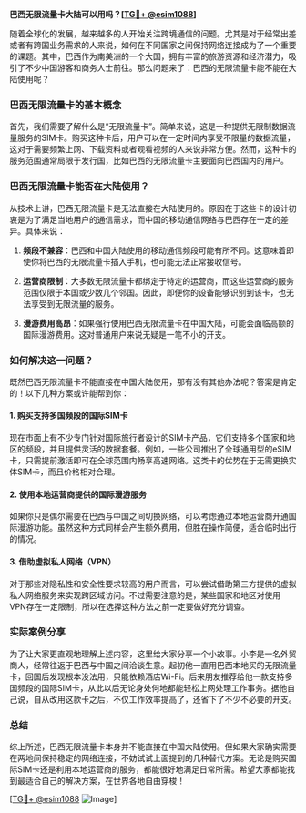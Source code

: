 **巴西无限流量卡大陆可以用吗？[[TG💪+ @esim1088](https://t.me/s/esim1088)]**

随着全球化的发展，越来越多的人开始关注跨境通信的问题。尤其是对于经常出差或者有跨国业务需求的人来说，如何在不同国家之间保持网络连接成为了一个重要的课题。其中，巴西作为南美洲的一个大国，拥有丰富的旅游资源和经济潜力，吸引了不少中国游客和商务人士前往。那么问题来了：巴西的无限流量卡能不能在大陆使用呢？

### 巴西无限流量卡的基本概念

首先，我们需要了解什么是“无限流量卡”。简单来说，这是一种提供无限制数据流量服务的SIM卡。购买这种卡后，用户可以在一定时间内享受不限量的数据流量，这对于需要频繁上网、下载资料或者观看视频的人来说非常方便。然而，这种卡的服务范围通常局限于发行国，比如巴西的无限流量卡主要面向巴西国内的用户。

### 巴西无限流量卡能否在大陆使用？

从技术上讲，巴西无限流量卡是无法直接在大陆使用的。原因在于这些卡的设计初衷是为了满足当地用户的通信需求，而中国的移动通信网络与巴西存在一定的差异。具体来说：

1. **频段不兼容**：巴西和中国大陆使用的移动通信频段可能有所不同。这意味着即使你将巴西的无限流量卡插入手机，也可能无法正常接收信号。
   
2. **运营商限制**：大多数无限流量卡都绑定于特定的运营商，而这些运营商的服务范围仅限于本国或少数几个邻国。因此，即便你的设备能够识别到该卡，也无法享受到无限流量的服务。

3. **漫游费用高昂**：如果强行使用巴西无限流量卡在中国大陆，可能会面临高额的国际漫游费用。这对普通用户来说无疑是一笔不小的开支。

### 如何解决这一问题？

既然巴西无限流量卡不能直接在中国大陆使用，那有没有其他办法呢？答案是肯定的！以下几种方案或许能帮到你：

#### 1. 购买支持多国频段的国际SIM卡
现在市面上有不少专门针对国际旅行者设计的SIM卡产品，它们支持多个国家和地区的频段，并且提供灵活的数据套餐。例如，一些公司推出了全球通用型的eSIM卡，只需提前激活即可在全球范围内畅享高速网络。这类卡的优势在于无需更换实体SIM卡，而且价格相对合理。

#### 2. 使用本地运营商提供的国际漫游服务
如果你只是偶尔需要在巴西与中国之间切换网络，可以考虑通过本地运营商开通国际漫游功能。虽然这种方式同样会产生额外费用，但胜在操作简便，适合临时出行的情况。

#### 3. 借助虚拟私人网络（VPN）
对于那些对隐私性和安全性要求较高的用户而言，可以尝试借助第三方提供的虚拟私人网络服务来实现跨区域访问。不过需要注意的是，某些国家和地区对使用VPN存在一定限制，所以在选择这种方法之前一定要做好充分调查。

### 实际案例分享

为了让大家更直观地理解上述内容，这里给大家分享一个小故事。小李是一名外贸商人，经常往返于巴西与中国之间洽谈生意。起初他一直用巴西本地买的无限流量卡，回国后发现根本没法用，只能依赖酒店Wi-Fi。后来朋友推荐给他一款支持多国频段的国际SIM卡，从此以后无论身处何地都能轻松上网处理工作事务。据他自己说，自从改用这款卡之后，不仅工作效率提高了，还省下了不少不必要的开支。

### 总结

综上所述，巴西无限流量卡本身并不能直接在中国大陆使用。但如果大家确实需要在两地间保持稳定的网络连接，不妨试试上面提到的几种替代方案。无论是购买国际SIM卡还是利用本地运营商的服务，都能很好地满足日常所需。希望大家都能找到最适合自己的解决方案，在世界各地自由穿梭！

[[TG💪+ @esim1088](https://t.me/s/esim1088) ![Image](https://i.postimg.cc/4NQfJmqS/Snipaste-2025-05-13-00-14-12.png)]